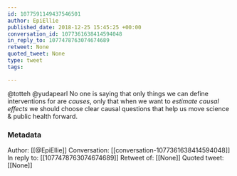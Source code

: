 ```yaml
---
id: 1077591149437546501
author: EpiEllie
published_date: 2018-12-25 15:45:25 +00:00
conversation_id: 1077361638414594048
in_reply_to: 1077478763074674689
retweet: None
quoted_tweet: None
type: tweet
tags:

---
```


@totteh @yudapearl No one is saying that only things we can define interventions for are *causes*, only that when we want to *estimate causal effects* we should choose clear causal questions that help us move science &amp; public health forward.

### Metadata

Author: [[@EpiEllie]]
Conversation: [[conversation-1077361638414594048]]
In reply to: [[1077478763074674689]]
Retweet of: [[None]]
Quoted tweet: [[None]]
